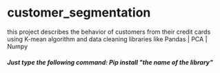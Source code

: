 # customer_segmentation
this project describes the behavior of customers from their credit cards using K-mean algorithm and data cleaning libraries like Pandas | PCA | Numpy
##### Just type the following command: Pip install "the name of the library"
